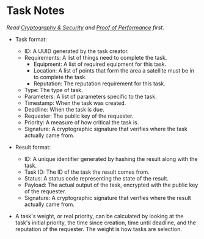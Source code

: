 # Task Notes
*Read [Cryptography & Security](cryptography.md) and [Proof of Performance](proof-of-performance.md) first.*
- Task format:
    - ID: A UUID generated by the task creator.
    - Requirements: A list of things need to complete the task.
        - Equipment: A list of required equipment for this task.
        - Location: A list of points that form the area a satellite must be in to complete the task.
        - Reputation: The reputation requirement for this task.
    - Type: The type of task.
    - Parameters: A list of parameters specific to the task.
    - Timestamp: When the task was created.
    - Deadline: When the task is due.
    - Requester: The public key of the requester.
    - Priority: A measure of how critical the task is.
    - Signature: A cryptographic signature that verifies where the task actually came from.

- Result format:
    - ID: A unique identifier generated by hashing the result along with the task.
    - Task ID: The ID of the task the result comes from.
    - Status: A status code representing the state of the result.
    - Payload: The actual output of the task, encrypted with the public key of the requester.
    - Signature: A cryptographic signature that verifies where the result actually came from.

- A task's weight, or real priority, can be calculated by looking at the task's initial priority, the time since creation, time until deadline, and the reputation of the requester.
The weight is how tasks are selection.
